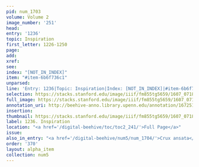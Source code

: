 ```yaml
---
pid: num_1703
volume: Volume 2
image_number: '251'
head:
entry: '1236'
topic: Inspiration
first_letter: 1226-1250
page:
add:
xref:
see:
index: "[NOT_IN_INDEX]"
item: "#item-6b6f736c1"
unparsed:
line: 'Entry: 1236|Topic: Inspiration|Index: [NOT_IN_INDEX]|#item-6b6f736c1'
selection: https://stacks.stanford.edu/image/iiif/fm855tg5659/1607_0718/361,260,2888,386/full/0/default.jpg
full_image: https://stacks.stanford.edu/image/iiif/fm855tg5659/1607_0718/full/full/0/default.jpg
annotation_uri: http://beehive-anno.library.upenn.edu/annotation/1672518338804
insertion:
thumbnail: https://stacks.stanford.edu/image/iiif/fm855tg5659/1607_0718/361,260,600,180/250,/0/default.jpg
label: 1236. Inspiration
location: "<a href='/digital-beehive/toc/toc2_241/'>Full Page</a>"
issue:
also_in_entry: "<a href='/digital-beehive/num5/num_1704/'>Crux ansata</a>"
order: '370'
layout: alpha_item
collection: num5
---
```

